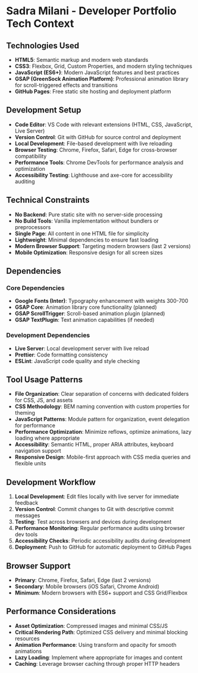 # Sadra Milani - Developer Portfolio Tech Context

## Technologies Used

- **HTML5**: Semantic markup and modern web standards
- **CSS3**: Flexbox, Grid, Custom Properties, and modern styling techniques
- **JavaScript (ES6+)**: Modern JavaScript features and best practices
- **GSAP (GreenSock Animation Platform)**: Professional animation library for scroll-triggered effects and transitions
- **GitHub Pages**: Free static site hosting and deployment platform

## Development Setup

- **Code Editor**: VS Code with relevant extensions (HTML, CSS, JavaScript, Live Server)
- **Version Control**: Git with GitHub for source control and deployment
- **Local Development**: File-based development with live reloading
- **Browser Testing**: Chrome, Firefox, Safari, Edge for cross-browser compatibility
- **Performance Tools**: Chrome DevTools for performance analysis and optimization
- **Accessibility Testing**: Lighthouse and axe-core for accessibility auditing

## Technical Constraints

- **No Backend**: Pure static site with no server-side processing
- **No Build Tools**: Vanilla implementation without bundlers or preprocessors
- **Single Page**: All content in one HTML file for simplicity
- **Lightweight**: Minimal dependencies to ensure fast loading
- **Modern Browser Support**: Targeting modern browsers (last 2 versions)
- **Mobile Optimization**: Responsive design for all screen sizes

## Dependencies

### Core Dependencies

- **Google Fonts (Inter)**: Typography enhancement with weights 300-700
- **GSAP Core**: Animation library core functionality (planned)
- **GSAP ScrollTrigger**: Scroll-based animation plugin (planned)
- **GSAP TextPlugin**: Text animation capabilities (if needed)

### Development Dependencies

- **Live Server**: Local development server with live reload
- **Prettier**: Code formatting consistency
- **ESLint**: JavaScript code quality and style checking

## Tool Usage Patterns

- **File Organization**: Clear separation of concerns with dedicated folders for CSS, JS, and assets
- **CSS Methodology**: BEM naming convention with custom properties for theming
- **JavaScript Patterns**: Module pattern for organization, event delegation for performance
- **Performance Optimization**: Minimize reflows, optimize animations, lazy loading where appropriate
- **Accessibility**: Semantic HTML, proper ARIA attributes, keyboard navigation support
- **Responsive Design**: Mobile-first approach with CSS media queries and flexible units

## Development Workflow

1. **Local Development**: Edit files locally with live server for immediate feedback
2. **Version Control**: Commit changes to Git with descriptive commit messages
3. **Testing**: Test across browsers and devices during development
4. **Performance Monitoring**: Regular performance audits using browser dev tools
5. **Accessibility Checks**: Periodic accessibility audits during development
6. **Deployment**: Push to GitHub for automatic deployment to GitHub Pages

## Browser Support

- **Primary**: Chrome, Firefox, Safari, Edge (last 2 versions)
- **Secondary**: Mobile browsers (iOS Safari, Chrome Android)
- **Minimum**: Modern browsers with ES6+ support and CSS Grid/Flexbox

## Performance Considerations

- **Asset Optimization**: Compressed images and minimal CSS/JS
- **Critical Rendering Path**: Optimized CSS delivery and minimal blocking resources
- **Animation Performance**: Using transform and opacity for smooth animations
- **Lazy Loading**: Implement where appropriate for images and content
- **Caching**: Leverage browser caching through proper HTTP headers
